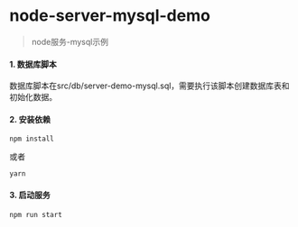﻿# node-server-mysql-demo
> node服务-mysql示例
#### 1. 数据库脚本
数据库脚本在src/db/server-demo-mysql.sql，需要执行该脚本创建数据库表和初始化数据。

#### 2. 安装依赖
```shell
npm install
```
或者
```shell
yarn
```

#### 3. 启动服务
```shell
npm run start
```



